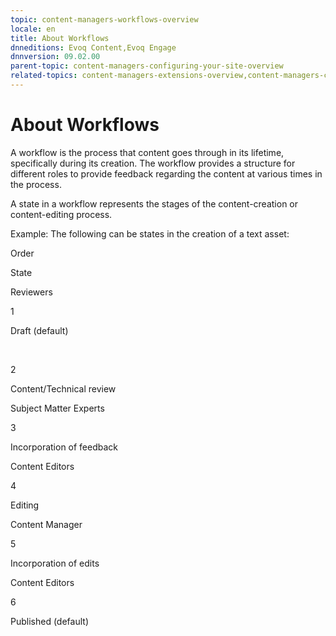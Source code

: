 ```yaml
---
topic: content-managers-workflows-overview
locale: en
title: About Workflows
dnneditions: Evoq Content,Evoq Engage
dnnversion: 09.02.00
parent-topic: content-managers-configuring-your-site-overview
related-topics: content-managers-extensions-overview,content-managers-connectors-overview
---
```


# About Workflows

A workflow is the process that content goes through in its lifetime, specifically during its creation. The workflow provides a structure for different roles to provide feedback regarding the content at various times in the process.

A state in a workflow represents the stages of the content-creation or content-editing process.

Example: The following can be states in the creation of a text asset:

Order

State

Reviewers

1

Draft (default)

 

2

Content/Technical review

Subject Matter Experts

3

Incorporation of feedback

Content Editors

4

Editing

Content Manager

5

Incorporation of edits

Content Editors

6

Published (default)
